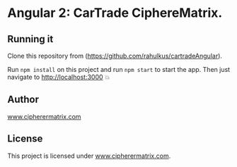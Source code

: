 # Angular 2: CarTrade CiphereMatrix.

## Running it

Clone this repository from (https://github.com/rahulkus/cartradeAngular).


Run `npm install` on this project and run `npm start` to start the app. Then just navigate to [http://localhost:3000](http://localhost:3000) :boom:

## Author

www.cipherermatrix.com

## License

This project is licensed under www.cipherermatrix.com.

